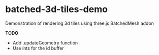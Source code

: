 # batched-3d-tiles-demo

Demonstration of rendering 3d tiles using three.js BatchedMesh addon

**TODO**
- Add .updateGeometry function
- Use ints for the id buffer
